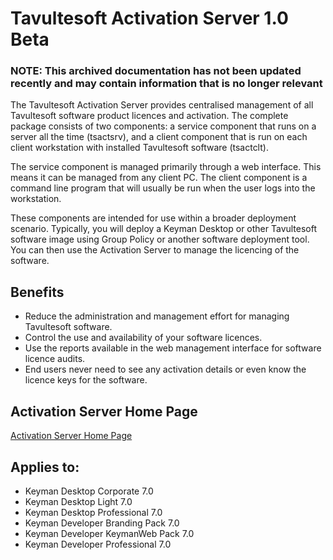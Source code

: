 # Tavultesoft Activation Server 1.0 Beta

### **NOTE**: This archived documentation has not been updated recently and may contain information that is no longer relevant


<p>The Tavultesoft Activation Server provides centralised management of all Tavultesoft software product
licences and activation.  The complete package consists of two components: a service component that runs
on a server all the time (tsactsrv), and a client component that is run on each client workstation with
installed Tavultesoft software (tsactclt).</p>

<p>The service component is managed primarily through a web interface.  This means it can be managed from
any client PC.  The client component is a command line program that will usually be run when the user
logs into the workstation.</p>

<p>These components are intended for use within a broader deployment scenario.  Typically, you will
deploy a Keyman Desktop or other Tavultesoft software image using Group Policy or another software
deployment tool.  You can then use the Activation Server to manage the licencing of the software.</p>

<h2 id="h2-1-1">Benefits</h2>

<ul>
  <li>Reduce the administration and management effort for managing Tavultesoft software.</li>
  <li>Control the use and availability of your software licences.</li>
  <li>Use the reports available in the web management interface for software licence audits.</li>
  <li>End users never need to see any activation details or even know the licence keys for the software.</li>
</ul>

<h2>Activation Server Home Page</h2>

<p><a href='/tsactsrv/'>Activation Server Home Page</a></p>

## Applies to:
 * Keyman Desktop Corporate 7.0
 * Keyman Desktop Light 7.0
 * Keyman Desktop Professional 7.0
 * Keyman Developer Branding Pack 7.0
 * Keyman Developer KeymanWeb Pack 7.0
 * Keyman Developer Professional 7.0
